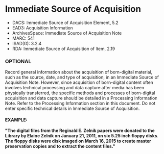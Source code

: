 # Immediate Source of Acquisition

* DACS: Immediate Source of Acquisition Element, 5.2
* EAD3: Acquisition Information <acqinfo>
* ArchivesSpace: Immediate Source of Acquisition Note
* MARC: 541
* ISAD(G): 3.2.4
* RDA: Immediate Source of Acquisition of Item, 2.19

### OPTIONAL
Record general information about the acquisition of born-digital material, such as the source, date, and type of acquisition, in an Immediate Source of Acquisition Note. However, since acquisition of born-digital content often involves technical processing and data capture after media has been physically transferred, the specific methods and processes of born-digital acquisition and data capture should be detailed in a Processing Information Note. Refer to the Processing Information section in this document. Do not enter specific technical details in Immediate Source of Acquisition.

#### EXAMPLE:
**"The digital files from the Reginald E. Zelnik papers were donated to the Library by Elaine Zelnik on January 21, 2011, on six 5.25 inch floppy disks. The floppy disks were disk imaged on March 16, 2015 to create master preservation copies and to extract the content files."**
